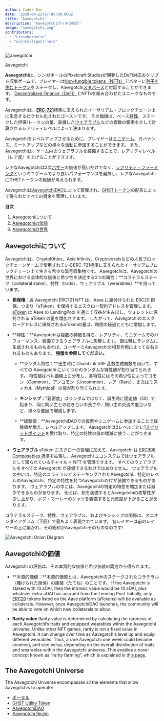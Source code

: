 ```yaml
---
author: Coder Dan
date: '2020-04-23T07:00:00.000Z'
title: 'Aavegotchi'
description: 'Aavegotchiウィキの紹介'
image: "aavegotchi.png"
contributors:
  - "cinnabarhorse"
  - "unintelligent-nerd"
---
```


<div class="headerImageContainer">
<img class="headerImage" src="/aavegotchi.png" alt="aavegotchi" />
<p class="headerImageText">Aavegotchi</p>
</div>

**Aavegotchi**は、シンガポールのPixelcraft Studiosが開発したDeFi対応のクリプト収集ゲームで、プレイヤーは[Non-fungible tokens（NFTs）](/glossary#non-fungible-token)アバターに[利子を生むトークン](/spirit-force)をステークし、Aavegotchi[メタバース](/gotchiverse)と対話することができます。 [Decentralized Finance（DeFi）](/glossary#defi-101)とNFTsを組み合わせたユニークなものです。

Aavegotchiは、[**ERC-721**](/glossary#erc-721)標準に支えられたイーサリアム・ブロックチェーン上に生息するピクセル化されたゴーストです。 その価値は、ベース[特性](/traits)、ステークした担保/トークンの量、装備した[ウェアラブル](/wearables)などの複数の要素を介して計算されるレアリティレベルによって決まります。

Aavegotchiをレベルアップさせるために、プレイヤーは[ミニゲーム](/minigames)、ガバナンス、ミートアップなどの様々な活動に参加することができます。 また、Aavegotchiは、ゲーム内のウェアラブルを装備することで、レアリティレベル（レア度）を上げることができます。

レアなAavegotchiは2次[バザー](/baazaar)の価値が高いだけでなく、[レアリティ・ファーミング](/rarity-farming)というミニゲームでより良いパフォーマンスを発揮し、レアなAavegotchiにGHSTトークンの報酬が与えられます。

Aavegotchiは[AavegotchiDAO](/dao)によって管理され、[GHSTトークン](/ghst)の配布によって得られたすべての資金を管理しています。

<div class="contentsBox">

**目次**

<ol>
<li><a href=#about-aavegotchis>Aavegotchiについて</a></li>
<li><a href=#aavegotchi-value>Aavegotchiの価値</a></li>
<li><a href=#the-aavegotchi-universe>Aavegotchiの世界</a></li>
</ol>

</div>

## Aavegotchiについて
Aavegotchiは、CryptoKitties、Axie Infinity、Cryptovoxelsなどの人気ブロックチェーンゲームで使用されているERC-721標準に支えられたイーサリアムブロックチェーン上で生きる希少な暗号収集物です。 Aavegotchiは、Aavegotchiの世界における全体的な価値と希少性を決定する3つの属性：**コラテラルステーク（collateral stake）、特性（traits）、ウェアラブル（wearables）**を持っています。

*  **担保権**：各 Aavegotchi ERC721 NFT は、Aave に裏付けられた ERC20 担保、つまり「aToken」を保持するエスクロー契約アドレスを管理します。 [aToken](/spirit-force) は Aave の LendingPool を通じて収益を生み出し、ウォレットに保持される aToken の量を増加させます。 したがって、Aavegotchiのエスクローアドレスに保持されるaTokenの量は、時間の経過とともに増加します。


*  **特性：**Aavegotchiは複数の特徴を持ち、レアリティ、ミニゲームでのパフォーマンス、装備できるウェアラブルに影響します。 誕生時にランダムに生成されるものもあれば、ユーザーとAavegotchiの相互作用によって左右されるものもあります。 **[特徴](/traits)を参照してください。**

    * **ランダム特性：**出生時に ChainLink VRF 乱数生成関数を用いて、すべての Aavegotchi にいくつかのランダムな特性値が割り当てられます。 特性値はベル曲線上に分布し、各特性にはその希少性によってコモン（Common）、アンコモン（Uncommon）、レア（Rare）、またはミスィカル（Mythical）の値が割り当てられます。

    *  **キンシップ：**「親密度」はランダムではなく、誕生時に固定値（50）で始まり、同じ飼い主との付き合いの長さや、飼い主の交流の度合いなど、様々な要因で増減します。

    *  **経験値：**AavegotchiDAOでの投票やミニゲームに参加することで経験値が増え、レベルアップします。 Aavegotchiは3レベルごとに1[スピリットポイント](/glossary#spirit-point)を受け取り、特定の特性の値の増減に使うことができます。

* **ウェアラブル** aToken エスクローの管理に加えて、Aavegotchi は [ERC998 Composables 標準](/glossary#erc-998)を拡張し、Aavegotchi エコシステムではウェアラブルとして知られているチャイルド NFT を管理できます。 すべてのウェアラブルをすべての Aavegotchi が装備できるわけではありません。 ウェアラブルの中には、特定のコラテラルでステーキングされたAavegotchi、特定のレベルのAavegotchi、特定の特性を持つAavegotchiだけが装備できるものがあります。 ウェアラブルの中には、Aavegotchiの特定の特性を増加または減少できるものがあります。 例えば、剣を装備するとAavegotchiの攻撃性が少し上がり、ボブ・マーレーのシャツを装備すると元気度が下がることがあります。

コラテラルステーク、特性、ウェアラブル、およびキンシップの関係は、オニオンダイアグラム（下図）で最もよく表現されています。 各レイヤーは前のレイヤーの上に築かれ、その総和がAavegotchiそのものなのです!

<img class = "bodyImage" src = "/introduction/aavegotchi-onion-diagram.png" alt = "Aavegotchi Onion Diagram" />

## Aavegotchiの価値
Aavegotchi の評価は、その本質的な価値と希少価値の両方から得られます。

* **本源的価値：**本源的価値とは、Aavegotchiのステークされたコラテラル（賭けられた担保）の建値（たてね）のことです。 If the Aavegotchi is staked with 10 aDAI, then the intrinsic value would be 10 aDAI, plus whatever extra aDAI has accrued from the Lending Pool. Initially, only [ERC20](/glossary#erc-20) tokens listed on the Aave platform (aTokens) will be available as collaterals. However, once AavegotchiDAO launches, the community will be able to vote on which new collaterals to allow.

* **Rarity value** Rarity value is determined by calculating the rareness of each Aavegotchi’s traits and equipped wearables within the Aavegotchi universe. Unlike other NFT games, rarity is not a fixed value in Aavegotchi. It can change over time as Aavegotchis level up and equip different wearables. Thus, a rare Aavegotchi one week could become common, and vice versa, depending on the overall distribution of traits and wearables within the Aavegotchi universe. This enables a novel concept known as “rarity farming”, which is explained in [this page](/rarity-farming).

## The Aavegotchi Universe
The Aavegotchi Universe encompasses all the elements that allow Aavegotchis to operate:
* [ポータル](/portals)
* [GHST Utility Token](/ghst)
* [AavegotchiDAO](/dao)
* [Aavegotchi Realm](/gotchiverse)